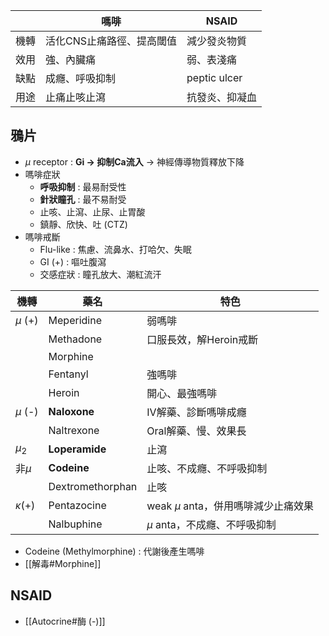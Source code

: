 |      | 嗎啡                      | NSAID          |
|------|---------------------------|----------------|
| 機轉 | 活化CNS止痛路徑、提高閾值 | 減少發炎物質   |
| 效用 | 強、內臟痛                | 弱、表淺痛     |
| 缺點 | 成癮、呼吸抑制            | peptic ulcer   |
| 用途 | 止痛止咳止瀉              | 抗發炎、抑凝血 |
## 鴉片
- $\mu$ receptor : **Gi -> 抑制Ca流入** -> 神經傳導物質釋放下降
- 嗎啡症狀
	- **呼吸抑制** : 最易耐受性
	- **針狀瞳孔** : 最不易耐受
	- 止咳、止瀉、止尿、止胃酸
	- 鎮靜、欣快、吐 (CTZ)
- 嗎啡戒斷
	- Flu-like : 焦慮、流鼻水、打哈欠、失眠
	- GI (+) : 嘔吐腹瀉
	- 交感症狀 : 瞳孔放大、潮紅流汗

| 機轉   | 藥名            | 特色                     |
|--------|-----------------|--------------------------|
|$\mu$ (+)   | Meperidine      | 弱嗎啡                   |
|        | Methadone       | 口服長效，解Heroin戒斷       |
|        | Morphine        |                          |
|        | Fentanyl        | 強嗎啡                   |
|        | Heroin          | 開心、最強嗎啡           |
| $\mu$ (-)  | **Naloxone**        | IV解藥、診斷嗎啡成癮     |
|        | Naltrexone      | Oral解藥、慢、效果長     |
| $\mu_2$    | **Loperamide**      | 止瀉                     |
| 非$\mu$   | **Codeine**         | 止咳、不成癮、不呼吸抑制 |
|        | Dextromethorphan | 止咳                    |
| $\kappa$(+)   | Pentazocine | weak $\mu$ anta，併用嗎啡減少止痛效果|
|        | Nalbuphine | $\mu$ anta，不成癮、不呼吸抑制 |
- Codeine (Methylmorphine) : 代謝後產生嗎啡
- [[解毒#Morphine]]
## NSAID
- [[Autocrine#酶 (-)]]